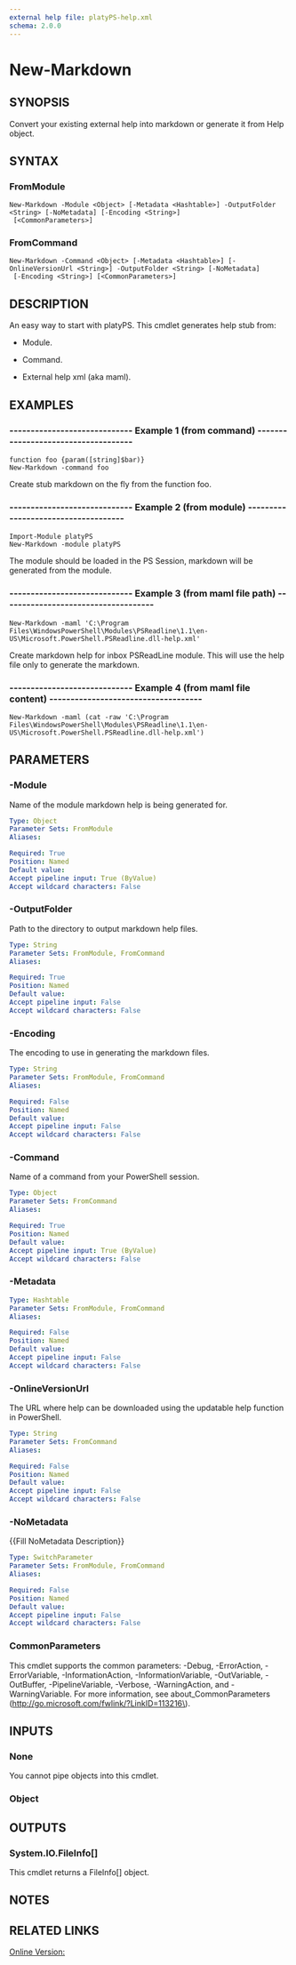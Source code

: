 ```yaml
---
external help file: platyPS-help.xml
schema: 2.0.0
---
```


# New-Markdown
## SYNOPSIS
Convert your existing external help into markdown or generate it from Help object.

## SYNTAX

### FromModule
```
New-Markdown -Module <Object> [-Metadata <Hashtable>] -OutputFolder <String> [-NoMetadata] [-Encoding <String>]
 [<CommonParameters>]
```

### FromCommand
```
New-Markdown -Command <Object> [-Metadata <Hashtable>] [-OnlineVersionUrl <String>] -OutputFolder <String> [-NoMetadata]
 [-Encoding <String>] [<CommonParameters>]
```

## DESCRIPTION
An easy way to start with platyPS.
This cmdlet generates help stub from:

-  Module.

-  Command.

-  External help xml \(aka maml\).

## EXAMPLES

### ----------------------------- Example 1 (from command) ------------------------------------
```
function foo {param([string]$bar)}
New-Markdown -command foo
```

Create stub markdown on the fly from the function foo.

### ----------------------------- Example 2 (from module) ------------------------------------
```
Import-Module platyPS
New-Markdown -module platyPS
```

The module should be loaded in the PS Session, markdown will be generated from the module.

### ----------------------------- Example 3 (from maml file path) ------------------------------------
```
New-Markdown -maml 'C:\Program Files\WindowsPowerShell\Modules\PSReadline\1.1\en-US\Microsoft.PowerShell.PSReadline.dll-help.xml'
```

Create markdown help for inbox PSReadLine module. 
This will use the help file only to generate the markdown.

### ----------------------------- Example 4 (from maml file content) ------------------------------------
```
New-Markdown -maml (cat -raw 'C:\Program Files\WindowsPowerShell\Modules\PSReadline\1.1\en-US\Microsoft.PowerShell.PSReadline.dll-help.xml')
```

## PARAMETERS

### -Module
Name of the module markdown help is being generated for.

```yaml
Type: Object
Parameter Sets: FromModule
Aliases: 

Required: True
Position: Named
Default value: 
Accept pipeline input: True (ByValue)
Accept wildcard characters: False
```

### -OutputFolder
Path to the directory to output markdown help files.

```yaml
Type: String
Parameter Sets: FromModule, FromCommand
Aliases: 

Required: True
Position: Named
Default value: 
Accept pipeline input: False
Accept wildcard characters: False
```

### -Encoding
The encoding to use in generating the markdown files.

```yaml
Type: String
Parameter Sets: FromModule, FromCommand
Aliases: 

Required: False
Position: Named
Default value: 
Accept pipeline input: False
Accept wildcard characters: False
```

### -Command
Name of a command from your PowerShell session.

```yaml
Type: Object
Parameter Sets: FromCommand
Aliases: 

Required: True
Position: Named
Default value: 
Accept pipeline input: True (ByValue)
Accept wildcard characters: False
```

### -Metadata
```yaml
Type: Hashtable
Parameter Sets: FromModule, FromCommand
Aliases: 

Required: False
Position: Named
Default value: 
Accept pipeline input: False
Accept wildcard characters: False
```

### -OnlineVersionUrl
The URL where help can be downloaded using the updatable help function in PowerShell.

```yaml
Type: String
Parameter Sets: FromCommand
Aliases: 

Required: False
Position: Named
Default value: 
Accept pipeline input: False
Accept wildcard characters: False
```

### -NoMetadata
{{Fill NoMetadata Description}}

```yaml
Type: SwitchParameter
Parameter Sets: FromModule, FromCommand
Aliases: 

Required: False
Position: Named
Default value: 
Accept pipeline input: False
Accept wildcard characters: False
```

### CommonParameters
This cmdlet supports the common parameters: -Debug, -ErrorAction, -ErrorVariable, -InformationAction, -InformationVariable, -OutVariable, -OutBuffer, -PipelineVariable, -Verbose, -WarningAction, and -WarningVariable. For more information, see about_CommonParameters \(http://go.microsoft.com/fwlink/?LinkID=113216\).

## INPUTS
### None
You cannot pipe objects into this cmdlet.

### Object

## OUTPUTS

### System.IO.FileInfo[]
This cmdlet returns a FileInfo[] object.

## NOTES

## RELATED LINKS

[Online Version:]()


